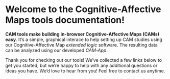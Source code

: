 Welcome to the Cognitive-Affective Maps tools documentation!
===============================================


**CAM tools make building in-browser Cognitive-Affective Maps (CAMs) easy**. It’s a simple, graphical interace to help
setting up CAM studies using our Cognitive-Affective Map *extended logic* software. The resulting data can be analyzed
using our developed *CAM-App*.

Thank you for checking out our tools! We’ve collected a few links below to get you started, but we’re happy to help with
any additional questions or ideas you have. We’d love to hear from you! Feel free to contact us anytime.
